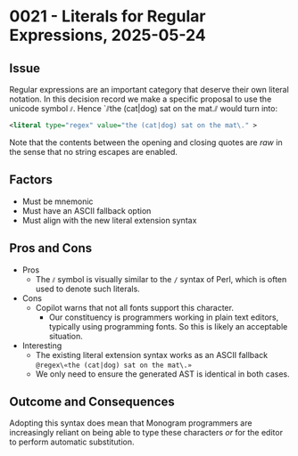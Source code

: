# 0021 - Literals for Regular Expressions, 2025-05-24

## Issue

Regular expressions are an important category that deserve their own
literal notation. In this decision record we make a specific proposal
to use the unicode symbol `⫽`. Hence `⫽the (cat|dog) sat on the mat\.⫽ 
would turn into:

```xml
<literal type="regex" value="the (cat|dog) sat on the mat\." >
```

Note that the contents between the opening and closing quotes are
_raw_ in the sense that no string escapes are enabled.

## Factors

- Must be mnemonic
- Must have an ASCII fallback option
- Must align with the new literal extension syntax


## Pros and Cons

- Pros
    - The `⫽` symbol is visually similar to the `/` syntax of Perl, which
      is often used to denote such literals.
- Cons
    - Copilot warns that not all fonts support this character. 
      - Our constituency is programmers working in plain text editors,
        typically using programming fonts. So this is likely an acceptable
        situation.
- Interesting
    - The existing literal extension syntax works as an ASCII fallback 
      `@regex\«the (cat|dog) sat on the mat\.»`
    - We only need to ensure the generated AST is identical in both cases.



## Outcome and Consequences

Adopting this syntax does mean that Monogram programmers are increasingly
reliant on being able to type these characters _or_ for the editor to 
perform automatic substitution.
